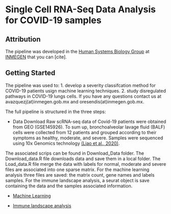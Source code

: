 # Single Cell RNA-Seq Data Analysis for COVID-19 samples

## Attribution

The pipeline was developed in the [Human Systems Biology Group](https://resendislab.github.io/) at [INMEGEN](https://www.inmegen.gob.mx/) that you can [cite].

## Getting Started
The pipeline was used to: 1. develop a severity classifcation method for COVID-19 patients usign machine learning techniques. 2. study disregulated pathways in COVID-19 lungs cells. If you have any questions contact us at avazquezj(at)inmegen.gob.mx and oresendis(at)inmegen.gob.mx.

The full pipeline is structured in the three steps:

* Data Download
Raw scRNA-seq data of Covid-19 patients were obtained from GEO (GSE145926). To sum up, bronchoalveolar lavage fluid (BALF) cells were collected from 12 patients and grouped according to their symptoms as healthy, moderate, and severe. Samples were sequenced using 10x Genomics technology [(Liao et al., 2020)](https://www.nature.com/articles/s41591-020-0901-9).

The associated scrips can be found in Download_Data folder. The Download_data.R file downloads data and save them in a local folder. The Load_data.R file merge the data with labels for normal, moderate and severe files are associated into one sparse matrix. For the machine learning analysis three files are saved: the matrix count, gene names and labels samples. For the immune landscape analysis, a seurat object is save containing the data and the samples associated information.

* [Machine Learning](Machine_Learning/README.md)

* [Immune landscape analysis](Immune_Landscape/README.md)